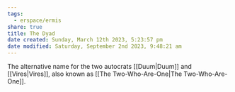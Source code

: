 ```yaml
---
tags:
  - erspace/ermis
share: true
title: The Dyad
date created: Sunday, March 12th 2023, 5:23:57 pm
date modified: Saturday, September 2nd 2023, 9:48:21 am
---
```


The alternative name for the two autocrats [[Duum|Duum]] and [[Vires|Vires]], also known as [[The Two-Who-Are-One|The Two-Who-Are-One]]. 
